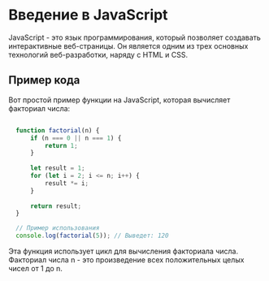 # Введение в JavaScript

JavaScript - это язык программирования, который позволяет создавать интерактивные веб-страницы. Он является одним из трех основных технологий веб-разработки, наряду с HTML и CSS.

## Пример кода

Вот простой пример функции на JavaScript, которая вычисляет факториал числа:

```javascript

  function factorial(n) {
      if (n === 0 || n === 1) {
          return 1;
      }
      
      let result = 1;
      for (let i = 2; i <= n; i++) {
          result *= i;
      }
      
      return result;
  }

  // Пример использования
  console.log(factorial(5)); // Выведет: 120
```

Эта функция использует цикл для вычисления факториала числа. Факториал числа n - это произведение всех положительных целых чисел от 1 до n. 